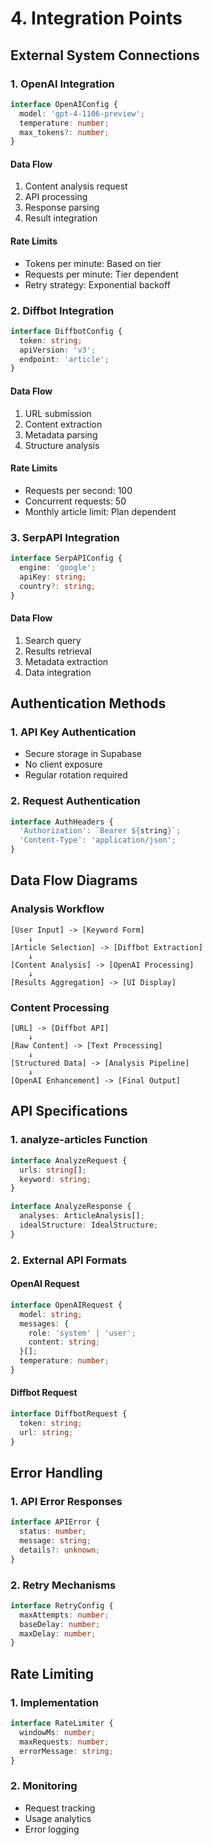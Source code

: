 
# 4. Integration Points

## External System Connections

### 1. OpenAI Integration
```typescript
interface OpenAIConfig {
  model: 'gpt-4-1106-preview';
  temperature: number;
  max_tokens?: number;
}
```

#### Data Flow
1. Content analysis request
2. API processing
3. Response parsing
4. Result integration

#### Rate Limits
- Tokens per minute: Based on tier
- Requests per minute: Tier dependent
- Retry strategy: Exponential backoff

### 2. Diffbot Integration
```typescript
interface DiffbotConfig {
  token: string;
  apiVersion: 'v3';
  endpoint: 'article';
}
```

#### Data Flow
1. URL submission
2. Content extraction
3. Metadata parsing
4. Structure analysis

#### Rate Limits
- Requests per second: 100
- Concurrent requests: 50
- Monthly article limit: Plan dependent

### 3. SerpAPI Integration
```typescript
interface SerpAPIConfig {
  engine: 'google';
  apiKey: string;
  country?: string;
}
```

#### Data Flow
1. Search query
2. Results retrieval
3. Metadata extraction
4. Data integration

## Authentication Methods

### 1. API Key Authentication
- Secure storage in Supabase
- No client exposure
- Regular rotation required

### 2. Request Authentication
```typescript
interface AuthHeaders {
  'Authorization': `Bearer ${string}`;
  'Content-Type': 'application/json';
}
```

## Data Flow Diagrams

### Analysis Workflow
```
[User Input] -> [Keyword Form]
    ↓
[Article Selection] -> [Diffbot Extraction]
    ↓
[Content Analysis] -> [OpenAI Processing]
    ↓
[Results Aggregation] -> [UI Display]
```

### Content Processing
```
[URL] -> [Diffbot API]
    ↓
[Raw Content] -> [Text Processing]
    ↓
[Structured Data] -> [Analysis Pipeline]
    ↓
[OpenAI Enhancement] -> [Final Output]
```

## API Specifications

### 1. analyze-articles Function
```typescript
interface AnalyzeRequest {
  urls: string[];
  keyword: string;
}

interface AnalyzeResponse {
  analyses: ArticleAnalysis[];
  idealStructure: IdealStructure;
}
```

### 2. External API Formats

#### OpenAI Request
```typescript
interface OpenAIRequest {
  model: string;
  messages: {
    role: 'system' | 'user';
    content: string;
  }[];
  temperature: number;
}
```

#### Diffbot Request
```typescript
interface DiffbotRequest {
  token: string;
  url: string;
}
```

## Error Handling

### 1. API Error Responses
```typescript
interface APIError {
  status: number;
  message: string;
  details?: unknown;
}
```

### 2. Retry Mechanisms
```typescript
interface RetryConfig {
  maxAttempts: number;
  baseDelay: number;
  maxDelay: number;
}
```

## Rate Limiting

### 1. Implementation
```typescript
interface RateLimiter {
  windowMs: number;
  maxRequests: number;
  errorMessage: string;
}
```

### 2. Monitoring
- Request tracking
- Usage analytics
- Error logging

